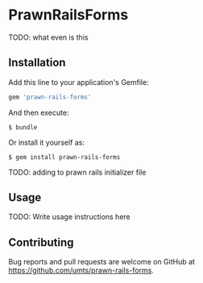 # PrawnRailsForms

TODO: what even is this

## Installation

Add this line to your application's Gemfile:

```ruby
gem 'prawn-rails-forms'
```

And then execute:

    $ bundle

Or install it yourself as:

    $ gem install prawn-rails-forms

TODO: adding to prawn rails initializer file

## Usage

TODO: Write usage instructions here

## Contributing

Bug reports and pull requests are welcome on GitHub at https://github.com/umts/prawn-rails-forms.
